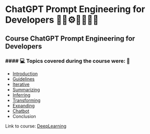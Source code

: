 # ChatGPT Prompt Engineering for Developers 🤖🎲⚙️🤯👨🏻‍💻
## Course ChatGPT Prompt Engineering for Developers
### #### 💻 Topics covered during the course were: 🚀

- [Introduction](https://github.com/romulovieira777/ChatGPT_Prompt_Engineering_for_Developers/tree/main/01_Introduction)
- [Guidelines](https://github.com/romulovieira777/ChatGPT_Prompt_Engineering_for_Developers/tree/main/02_Guidelines)
- [Iterative]()
- [Summarizing]()
- [Inferring]()
- [Transforming]()
- [Expanding]()
- [Chatbot]()
- Conclusion

Link to course: [DeepLearning](https://learn.deeplearning.ai/courses/chatgpt-prompt-eng/lesson/dfbds/introduction)